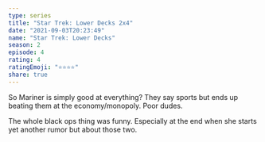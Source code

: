 ```yaml
---
type: series
title: "Star Trek: Lower Decks 2x4"
date: "2021-09-03T20:23:49"
name: "Star Trek: Lower Decks"
season: 2
episode: 4
rating: 4
ratingEmoji: "⭐️⭐️⭐️⭐️"
share: true
---
```


So Mariner is simply good at everything? They say sports but ends up beating them at the economy/monopoly. Poor dudes.

The whole black ops thing was funny. Especially at the end when she starts yet another rumor but about those two.
